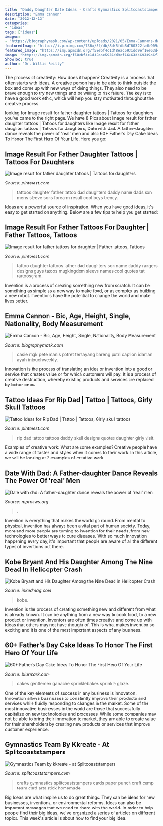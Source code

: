 ```yaml
---
title: "Daddy Daughter Date Ideas - Crafts Gymnastics Splitcoaststampers Cards Paper Punch Craft Camp Team Card Arts Stick Homemade"
description: "Emma cannon"
date: "2022-12-13"
categories:
- "ideas"
tags: ["ideas"]
images:
- "https://biographymask.com/wp-content/uploads/2021/05/Emma-Cannons-daughter-and-her-ex-lover-posing-for-a-photo.jpg"
featuredImage: "https://i.pinimg.com/736x/5f/db/8d/5fdb8d760322fa6b90941fa804aca86a.jpg"
featured_image: "https://img.apmcdn.org/f58ebf4c1d48eac5931dd9ef16e63d469389a6f1/widescreen/694a41-20160210-dance01.jpg"
image: "https://img.apmcdn.org/f58ebf4c1d48eac5931dd9ef16e63d469389a6f1/widescreen/694a41-20160210-dance01.jpg"
ShowToc: true
author: "Dr. Willis Reilly"
---
```



The process of creativity: How does it happen?
Creativity is a process that often starts with ideas. A creative person has to be able to think outside the box and come up with new ways of doing things. They also need to be brave enough to try new things and be willing to risk failure. The key is to have a good work ethic, which will help you stay motivated throughout the creative process.

	

		
looking for Image result for father daughter tattoos | Tattoos for daughters you've came to the right page. We have 8 Pics about Image result for father daughter tattoos | Tattoos for daughters like Image result for father daughter tattoos | Tattoos for daughters, Date with dad: A father-daughter dance reveals the power of &#039;real&#039; men and also 60+ Father’s Day Cake Ideas To Honor The First Hero Of Your Life. Here you go:
		
    
## Image Result For Father Daughter Tattoos | Tattoos For Daughters

<img loading=lazy src="https://i.pinimg.com/736x/5f/db/8d/5fdb8d760322fa6b90941fa804aca86a.jpg" onerror="this.onerror=null;this.src='https://tse1.mm.bing.net/th?id=OIP.XmLi0kF0qrOHMWmn-vbXWAHaHa&amp;pid=15.1';" alt="Image result for father daughter tattoos | Tattoos for daughters">

_Source: pinterest.com_

>tattoos daughter father tattoo dad daughters daddy name dads son mens sleeve sons forearm result cool boys trendy. 

	

Ideas are a powerful source of inspiration. When you have good ideas, it's easy to get started on anything. Below are a few tips to help you get started: 

    
## Image Result For Father Tattoos For Daughter | Father Tattoos, Tattoos

<img loading=lazy src="https://i.pinimg.com/736x/15/3a/c0/153ac0f3f5d69d29bb3d84cec6851543.jpg" onerror="this.onerror=null;this.src='https://tse4.mm.bing.net/th?id=OIP.vCpGehQy8lu8ylyimhAIigHaJ8&amp;pid=15.1';" alt="Image result for father tattoos for daughter | Father tattoos, Tattoos">

_Source: pinterest.com_

>tattoo daughter tattoos father dad daughters son name daddy rangers designs guys tatoos mugkingdom sleeve names cool quotes tat tattoosgram. 

	

Invention is a process of creating something new from scratch. It can be something as simple as a new way to make food, or as complex as building a new robot. Inventions have the potential to change the world and make lives better.

    
## Emma Cannon - Bio, Age, Height, Single, Nationality, Body Measurement

<img loading=lazy src="https://biographymask.com/wp-content/uploads/2021/05/Emma-Cannons-daughter-and-her-ex-lover-posing-for-a-photo.jpg" onerror="this.onerror=null;this.src='https://tse1.mm.bing.net/th?id=OIP.trysS8lNNaCquK8zIHgyXgHaJO&amp;pid=15.1';" alt="Emma Cannon - Bio, Age, Height, Single, Nationality, Body Measurement">

_Source: biographymask.com_

>casie mgk pete manis potret tersayang bareng putri caption idaman ayah intouchweekly. 

	

Innovation is the process of translating an idea or invention into a good or service that creates value or for which customers will pay. It is a process of creative destruction, whereby existing products and services are replaced by better ones.

    
## Tattoo Ideas For Rip Dad | Tattoo | Tattoos, Girly Skull Tattoos

<img loading=lazy src="https://i.pinimg.com/736x/8f/de/17/8fde17f077588fd122e4a595937b90db.jpg" onerror="this.onerror=null;this.src='https://tse3.mm.bing.net/th?id=OIP.TQlme8OrtbH1I8wti3hGAQHaJ3&amp;pid=15.1';" alt="Tattoo Ideas for Rip Dad | Tattoo | Tattoos, Girly skull tattoos">

_Source: pinterest.com_

>rip dad tattoo tattoos daddy skull designs quotes daughter girly visit. 

	

Examples of creative work: What are some examples?
Creative people have a wide range of tastes and styles when it comes to their work. In this article, we will be looking at 3 examples of creative work.

    
## Date With Dad: A Father-daughter Dance Reveals The Power Of &#039;real&#039; Men

<img loading=lazy src="https://img.apmcdn.org/f58ebf4c1d48eac5931dd9ef16e63d469389a6f1/widescreen/694a41-20160210-dance01.jpg" onerror="this.onerror=null;this.src='https://tse4.mm.bing.net/th?id=OIP.c9SzP3ldTreI89M2-Uo7QAHaEK&amp;pid=15.1';" alt="Date with dad: A father-daughter dance reveals the power of &#039;real&#039; men">

_Source: mprnews.org_

>. 

	

Invention is everything that makes the world go round. From mental to physical, invention has always been a vital part of human society. Today, more and more people are turning to invention for their needs, from new technologies to better ways to cure diseases. With so much innovation happening every day, it's important that people are aware of all the different types of inventions out there.

    
## Kobe Bryant And His Daughter Among The Nine Dead In Helicopter Crash

<img loading=lazy src="https://www.inkedmag.com/.image/t_share/MTcwMDQwOTYwOTA0ODY1MTQ1/kobe.png" onerror="this.onerror=null;this.src='https://tse3.mm.bing.net/th?id=OIP.bQgsgbplYiCHY-WZLC7cGwHaD4&amp;pid=15.1';" alt="Kobe Bryant and His Daughter Among the Nine Dead in Helicopter Crash">

_Source: inkedmag.com_

>kobe. 

	

Invention is the process of creating something new and different from what is already known. It can be anything from a new way to cook food, to a new product or invention. Inventors are often times creative and come up with ideas that others may not have thought of. This is what makes invention so exciting and it is one of the most important aspects of any business.

    
## 60+ Father’s Day Cake Ideas To Honor The First Hero Of Your Life

<img loading=lazy src="https://www.blurmark.com/wp-content/uploads/2017/05/Fly-Dad-Cake.jpg" onerror="this.onerror=null;this.src='https://tse4.mm.bing.net/th?id=OIP.HOpBUg5FMI5xdsufMFGADwHaLH&amp;pid=15.1';" alt="60+ Father’s Day Cake Ideas To Honor The First Hero Of Your Life">

_Source: blurmark.com_

>cakes gentlemen ganache sprinklebakes sprinkle glaze. 

	

One of the key elements of success in any business is innovation. Innovation allows businesses to constantly improve their products and services while fluidly responding to changes in the market. Some of the most innovative businesses in the world are those that successfully capitalize on new technologies and processes. While some companies may not be able to bring their innovation to market, they are able to create value for their shareholders by creating new products or services that improve customer experience.

    
## Gymnastics Team By Kkreate - At Splitcoaststampers

<img loading=lazy src="http://images.splitcoaststampers.com/data/gallery/500/2008/04/23/Gymnastics_Team_by_kkreate.jpg" onerror="this.onerror=null;this.src='https://tse4.mm.bing.net/th?id=OIP.Ei9qUnZFL7oG9dFV14jKWAHaE7&amp;pid=15.1';" alt="Gymnastics Team by kkreate - at Splitcoaststampers">

_Source: splitcoaststampers.com_

>crafts gymnastics splitcoaststampers cards paper punch craft camp team card arts stick homemade. 

	

Big Ideas are what inspire us to do great things. They can be ideas for new businesses, inventions, or environmental reforms. Ideas can also be important messages that we need to share with the world. In order to help people find their big ideas, we've organized a series of articles on different topics. This week's article is about how to find your big idea.

